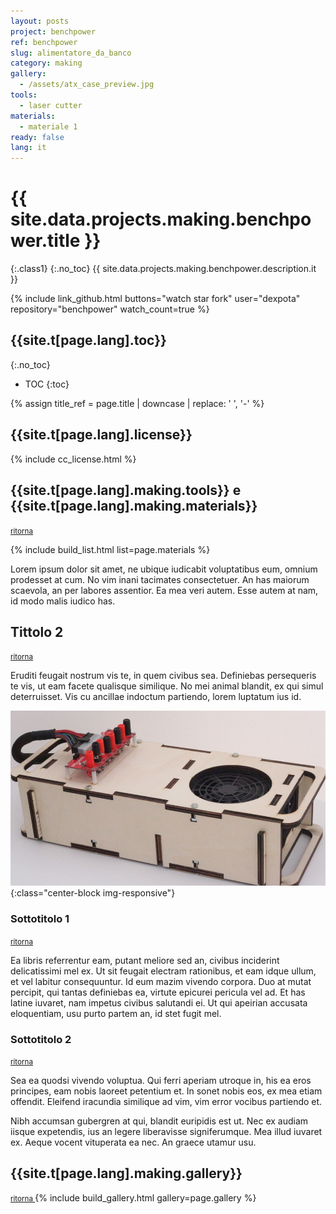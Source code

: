 ```yaml
---
layout: posts
project: benchpower
ref: benchpower
slug: alimentatore_da_banco
category: making
gallery:
  - /assets/atx_case_preview.jpg
tools:
  - laser cutter
materials:
  - materiale 1
ready: false
lang: it
---
```


# {{ site.data.projects.making.benchpower.title }}
{:.class1}
{:.no_toc}
{{ site.data.projects.making.benchpower.description.it }}

{% include link_github.html buttons="watch star fork" user="dexpota" repository="benchpower" watch_count=true %}

## {{site.t[page.lang].toc}}
{:.no_toc}
* TOC
{:toc}

{% assign title_ref = page.title | downcase | replace: ' ', '-' %}

## {{site.t[page.lang].license}}
{% include cc_license.html %}

## {{site.t[page.lang].making.tools}} e {{site.t[page.lang].making.materials}}
<small style="color: #777;" style="margin-top: 0;"> <a href="#{{title_ref}}"> ritorna </a> </small>

{% include build_list.html list=page.materials %}

Lorem ipsum dolor sit amet, ne ubique iudicabit voluptatibus eum, omnium prodesset at cum. No vim inani tacimates consectetuer. An has maiorum scaevola, an per labores assentior. Ea mea veri autem. Esse autem at nam, id modo malis iudico has.

## Tittolo 2
<small style="color: #777;" style="margin-top: 0;"> <a href="#{{title_ref}}"> ritorna </a> </small>

Eruditi feugait nostrum vis te, in quem civibus sea. Definiebas persequeris te vis, ut eam facete qualisque similique. No mei animal blandit, ex qui simul deterruisset. Vis cu ancillae indoctum partiendo, lorem luptatum ius id.

![alt text](/assets/atx_case_preview.jpg "Logo Title Text 1"){:class="center-block img-responsive"}

### Sottotitolo 1
<small style="color: #777;" style="margin-top: 0;"> <a href="#{{title_ref}}"> ritorna </a> </small>

Ea libris referrentur eam, putant meliore sed an, civibus inciderint delicatissimi mel ex. Ut sit feugait electram rationibus, et eam idque ullum, et vel labitur consequuntur. Id eum mazim vivendo corpora. Duo at mutat percipit, qui tantas definiebas ea, virtute epicurei pericula vel ad. Et has latine iuvaret, nam impetus civibus salutandi ei. Ut qui apeirian accusata eloquentiam, usu purto partem an, id stet fugit mel.

### Sottotitolo 2
<small style="color: #777;" style="margin-top: 0;"> <a href="#{{title_ref}}"> ritorna </a> </small>

Sea ea quodsi vivendo voluptua. Qui ferri aperiam utroque in, his ea eros principes, eam nobis laoreet petentium et. In sonet nobis eos, ex mea etiam offendit. Eleifend iracundia similique ad vim, vim error vocibus partiendo et.

Nibh accumsan gubergren at qui, blandit euripidis est ut. Nec ex audiam iisque expetendis, ius an legere liberavisse signiferumque. Mea illud iuvaret ex. Aeque vocent vituperata ea nec. An graece utamur usu.

## {{site.t[page.lang].making.gallery}}
<small style="color: #777;" style="margin-top: 0;"> <a href="#{{title_ref}}"> ritorna </a> </small>
{% include build_gallery.html gallery=page.gallery %}
